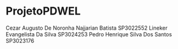 # ProjetoPDWEL

Cezar Augusto De Noronha Najjarian Batista SP3022552
Lineker Evangelista Da Silva SP3024253
Pedro Henrique Silva Dos Santos SP3023176
